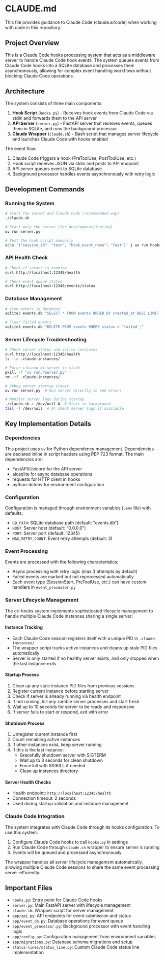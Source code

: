 # CLAUDE.md

This file provides guidance to Claude Code (claude.ai/code) when working with code in this
repository.

## Project Overview

This is a Claude Code hooks processing system that acts as a middleware server to handle Claude Code
hook events. The system queues events from Claude Code hooks into a SQLite database and processes
them asynchronously, allowing for complex event handling workflows without blocking Claude Code
operations.

## Architecture

The system consists of three main components:

1. **Hook Script** (`hooks.py`) - Receives hook events from Claude Code via stdin and forwards them
   to the API server
2. **API Server** (`server.py`) - FastAPI server that receives events, queues them in SQLite, and
   runs the background processor
3. **Claude Wrapper** (`claude.sh`) - Bash script that manages server lifecycle and launches Claude
   Code with hooks enabled

The event flow:

1. Claude Code triggers a hook (PreToolUse, PostToolUse, etc.)
2. Hook script receives JSON via stdin and posts to API endpoint
3. API server queues event to SQLite database
4. Background processor handles events asynchronously with retry logic

## Development Commands

### Running the System

```bash
# Start the server and Claude Code (recommended way)
./claude.sh

# Start only the server (for development/testing)
uv run server.py

# Test the hook script manually
echo '{"session_id": "test", "hook_event_name": "Test"}' | uv run hooks.py
```

### API Health Check

```bash
# Check if server is running
curl http://localhost:12345/health

# Check event queue status
curl http://localhost:12345/events/status
```

### Database Management

```bash
# View events in database
sqlite3 events.db "SELECT * FROM events ORDER BY created_at DESC LIMIT 10;"

# Clear failed events
sqlite3 events.db "DELETE FROM events WHERE status = 'failed';"
```

### Server Lifecycle Troubleshooting

```bash
# Check server status and active instances
curl http://localhost:12345/health
ls -la .claude-instances/

# Force cleanup if server is stuck
pkill -f "uv run.*server.py"
rm -rf .claude-instances/

# Debug server startup issues
uv run server.py  # Run server directly to see errors

# Monitor server logs during startup
./claude.sh > /dev/null &  # Start in background
tail -f /dev/null  # Or check server logs if available
```

## Key Implementation Details

### Dependencies

This project uses `uv` for Python dependency management. Dependencies are declared inline in script
headers using PEP 723 format. The main dependencies are:

- FastAPI/Uvicorn for the API server
- aiosqlite for async database operations
- requests for HTTP client in hooks
- python-dotenv for environment configuration

### Configuration

Configuration is managed through environment variables (`.env` file) with defaults:

- `DB_PATH`: SQLite database path (default: "events.db")
- `HOST`: Server host (default: "0.0.0.0")
- `PORT`: Server port (default: 12345)
- `MAX_RETRY_COUNT`: Event retry attempts (default: 3)

### Event Processing

Events are processed with the following characteristics:

- Async processing with retry logic (max 3 attempts by default)
- Failed events are marked but not reprocessed automatically
- Each event type (SessionStart, PreToolUse, etc.) can have custom handlers in `event_processor.py`

### Server Lifecycle Management

The cc-hooks system implements sophisticated lifecycle management to handle multiple Claude Code instances sharing a single server:

#### Instance Tracking
- Each Claude Code session registers itself with a unique PID in `.claude-instances/`
- The wrapper script tracks active instances and cleans up stale PID files automatically
- Server is only started if no healthy server exists, and only stopped when the last instance exits

#### Startup Process
1. Clean up any stale instance PID files from previous sessions
2. Register current instance before starting server
3. Check if server is already running via health endpoint
4. If not running, kill any zombie server processes and start fresh
5. Wait up to 10 seconds for server to be ready and responsive
6. If server fails to start or respond, exit with error

#### Shutdown Process
1. Unregister current instance first
2. Count remaining active instances
3. If other instances exist, keep server running
4. If this is the last instance:
   - Gracefully shutdown server with SIGTERM
   - Wait up to 3 seconds for clean shutdown
   - Force kill with SIGKILL if needed
   - Clean up instances directory

#### Server Health Checks
- Health endpoint: `http://localhost:12345/health`
- Connection timeout: 2 seconds
- Used during startup validation and instance management

### Claude Code Integration

The system integrates with Claude Code through its hooks configuration. To use this system:

1. Configure Claude Code hooks to call `hooks.py` in settings
2. Run Claude Code through `claude.sh` wrapper to ensure server is running
3. Events will be queued and processed asynchronously

The wrapper handles all server lifecycle management automatically, allowing multiple Claude Code sessions to share the same event processing server efficiently.

## Important Files

- `hooks.py`: Entry point for Claude Code hooks
- `server.py`: Main FastAPI server with lifecycle management
- `claude.sh`: Wrapper script for server management
- `app/api.py`: API endpoints for event submission and status
- `app/event_db.py`: Database operations for event queue
- `app/event_processor.py`: Background processor with event handling logic
- `app/config.py`: Configuration management from environment variables
- `app/migrations.py`: Database schema migrations and setup
- `status-lines/status_line.py`: Custom Claude Code status line implementation
